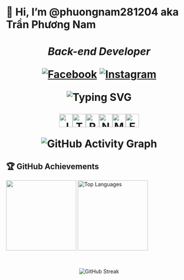 <h1>👋 Hi, I’m @phuongnam281204 aka Trần Phương Nam<h1>
 <p align="center"><em>Back-end Developer</em></p>
<p align="center">
  <a href="https://www.facebook.com/namphuongtran2812"><img src="https://img.shields.io/badge/-Facebook-1877F2?style=for-the-badge&logo=facebook&logoColor=white" alt="Facebook"></a>
 <a href="https://www.instagram.com/nemtran2812?igsh=NmN3dGY0bmpoN2ts" target="_blank"><img src="https://img.shields.io/badge/Instagram-E4405F?style=for-the-badge&logo=instagram&logoColor=white" alt="Instagram"></a>
</p>

<p align="center">
  <img src="https://readme-typing-svg.herokuapp.com?font=Fira+Code&pause=1000&color=55aeff&center=true&vCenter=true&width=435&lines=Back-end+Developer" alt="Typing SVG" />
</p>

<p align="center">
<a href="https://developer.mozilla.org/en-US/docs/Web/JavaScript" target="_blank" rel="noreferrer"><img src="https://raw.githubusercontent.com/danielcranney/readme-generator/main/public/icons/skills/javascript-colored.svg" width="36" height="36" alt="JavaScript" /></a><a href="https://www.typescriptlang.org/" target="_blank" rel="noreferrer"><img src="https://raw.githubusercontent.com/danielcranney/readme-generator/main/public/icons/skills/typescript-colored.svg" width="36" height="36" alt="TypeScript" /></a><a href="https://reactjs.org/" target="_blank" rel="noreferrer"><img src="https://raw.githubusercontent.com/danielcranney/readme-generator/main/public/icons/skills/react-colored.svg" width="36" height="36" alt="React" /></a><a href="https://nodejs.org/en/" target="_blank" rel="noreferrer"><img src="https://raw.githubusercontent.com/danielcranney/readme-generator/main/public/icons/skills/nodejs-colored.svg" width="36" height="36" alt="NodeJS" /></a><a href="https://www.mongodb.com/" target="_blank" rel="noreferrer"><img src="https://raw.githubusercontent.com/danielcranney/readme-generator/main/public/icons/skills/mongodb-colored.svg" width="36" height="36" alt="MongoDB" /></a><a href="https://expressjs.com/" target="_blank" rel="noreferrer"><img src="https://raw.githubusercontent.com/danielcranney/readme-generator/main/public/icons/skills/express-colored.svg" width="36" height="36" alt="Express" /></a>
</p>



<p align="center">
  <img src="https://github-readme-activity-graph.vercel.app/graph?username=phuongnam281204&theme=vue" alt="GitHub Activity Graph" />
</p>

## 🏆 GitHub Achievements

<div>
    <img height="190em" align="center" src="https://github-readme-stats.vercel.app/api?username=phuongnam281204&show_icons=true" />
    <img height="190em" align="center" src="https://github-readme-stats.vercel.app/api/top-langs/?username=phongdz76&layout=compact" alt="Top Languages">
</div>
<br></br>
<p align="center">
  <img src="https://github-readme-streak-stats.herokuapp.com/?user=phuongnam281204" alt="GitHub Streak">
</p>
<!---
phuongnam281204/phuongnam281204 is a ✨ special ✨ repository because its `README.md` (this file) appears on your GitHub profile.
You can click the Preview link to take a look at your changes.
--->
